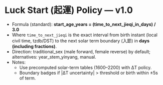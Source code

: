 # Luck Start (起運) Policy — v1.0
- Formula (standard): **start_age_years = (time_to_next_jieqi_in_days) / 3.0**
- Where `time_to_next_jieqi` is the exact interval from birth instant (local civil time, tzdb/DST) to the next solar term boundary (入節) in **days (including fractions)**.
- Direction: traditional_sex (male forward, female reverse) by default; alternatives: year_stem_yinyang, manual.
- Notes:
  - Use precomputed solar-term tables (1600–2200) with ΔT policy.
  - Boundary badges if |ΔT uncertainty| > threshold or birth within ±5s of term.
